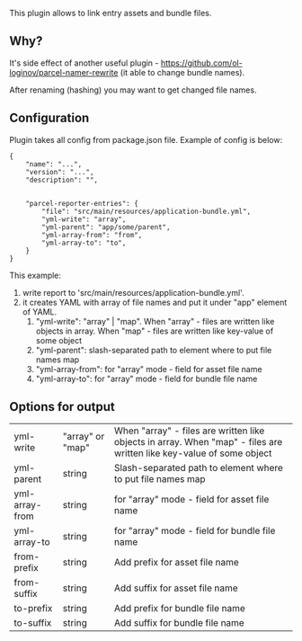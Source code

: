 This plugin allows to link entry assets and bundle files.

## Why?

It's side effect of another useful plugin - https://github.com/ol-loginov/parcel-namer-rewrite (it able to
 change bundle names).
 
 After renaming (hashing) you may want to get changed file names. 

## Configuration

Plugin takes all config from package.json file. Example of config is below:

```json5
{
    "name": "...",
    "version": "...",
    "description": "",

  
    "parcel-reporter-entries": {
        "file": "src/main/resources/application-bundle.yml",
        "yml-write": "array",
        "yml-parent": "app/some/parent",
        "yml-array-from": "from",
        "yml-array-to": "to",
    }
}
```

This example:
1) write report to 'src/main/resources/application-bundle.yml'.
2) it creates YAML with array of file names and put it under "app" element of YAML. 
    1) "yml-write": "array" | "map". When "array" - files are written like objects in array. When "map" - files are written 
    like key-value of some object
    1) "yml-parent": slash-separated path to element where to put file names map
    2) "yml-array-from": for "array" mode - field for asset file name
    2) "yml-array-to": for "array" mode - field for bundle file name

## Options for output

<table>
<tr><td>yml-write</td><td>"array" or "map"</td><td>When "array" - files are written like objects in array. When "map" - files are written like key-value of some object</td></tr>
<tr><td>yml-parent</td><td>string</td><td>Slash-separated path to element where to put file names map</td></tr>
<tr><td>yml-array-from</td><td>string</td><td> for "array" mode - field for asset file name</td></tr>
<tr><td>yml-array-to</td><td>string</td><td> for "array" mode - field for bundle file name</td></tr>
<tr><td>from-prefix</td><td>string</td><td>Add prefix for asset file name</td></tr>
<tr><td>from-suffix</td><td>string</td><td>Add suffix for asset file name</td></tr>
<tr><td>to-prefix</td><td>string</td><td>Add prefix for bundle file name</td></tr>
<tr><td>to-suffix</td><td>string</td><td>Add suffix for bundle file name</td></tr>
</table>
 